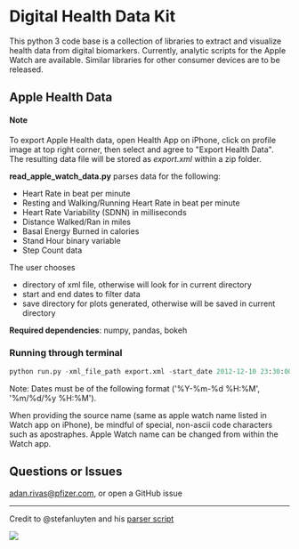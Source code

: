 # Digital Health Data Kit
This python 3 code base is a collection of libraries to extract and visualize health data from digital biomarkers. Currently, analytic scripts for the Apple Watch are available. Similar libraries for other consumer devices are to be released.

## Apple Health Data
#### Note
To export Apple Health data, open Health App on iPhone, click on profile image at top right corner, then select and agree to "Export Health Data". The resulting data file will be stored as *export.xml* within a zip folder.

**read_apple_watch_data.py** parses data for the following:

- Heart Rate in beat per minute
- Resting and Walking/Running Heart Rate in beat per minute
- Heart Rate Variability (SDNN) in milliseconds
- Distance Walked/Ran in miles
- Basal Energy Burned in calories
- Stand Hour binary variable
- Step Count data

The user chooses 
- directory of xml file, otherwise will look for in current directory
- start and end dates to filter data
- save directory for plots generated, otherwise will be saved in current directory
  
**Required dependencies**: numpy, pandas, bokeh

### Running through terminal
```python
python run.py -xml_file_path export.xml -start_date 2012-12-10 23:30:00 -end_date 2012-12-20 23:30:00
```

Note: Dates must be of the following format ('%Y-%m-%d %H:%M', '%m/%d/%y %H:%M').

When providing the source name (same as apple watch name listed in Watch app on iPhone), be mindful of special, non-ascii code characters such as apostraphes. Apple Watch name can be changed from within the Watch app.

## Questions or Issues
adan.rivas@pfizer.com, or open a GitHub issue

---
Credit to @stefanluyten and his [parser script](https://github.com/stefanluyten/HealthKitExportParser)

![](img/osbypfizer.png)

